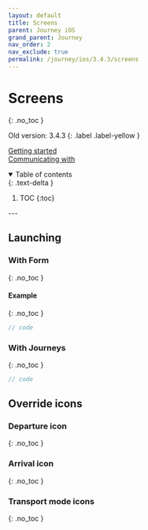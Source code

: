 ```yaml
---
layout: default
title: Screens
parent: Journey iOS
grand_parent: Journey
nav_order: 2
nav_exclude: true
permalink: /journey/ios/3.4.3/screens
---
```


# Screens
{: .no_toc }

Old version: 3.4.3
{: .label .label-yellow }

[Getting started](/navitia_sdk_docs/journey/ios/3.4.3/getting-started)<br>
[Communicating with](/navitia_sdk_docs/journey/android/3.4.3/communicating-with)

<details open markdown="block">
  <summary>
    Table of contents
  </summary>
  {: .text-delta }

1. TOC
{:toc}
</details>
---

## Launching


### With Form
{: .no_toc }

#### Example
{: .no_toc }
```swift
// code

```

### With Journeys
{: .no_toc }
```swift
// code

```

## Override icons

### Departure icon
{: .no_toc }

### Arrival icon
{: .no_toc }

### Transport mode icons
{: .no_toc }